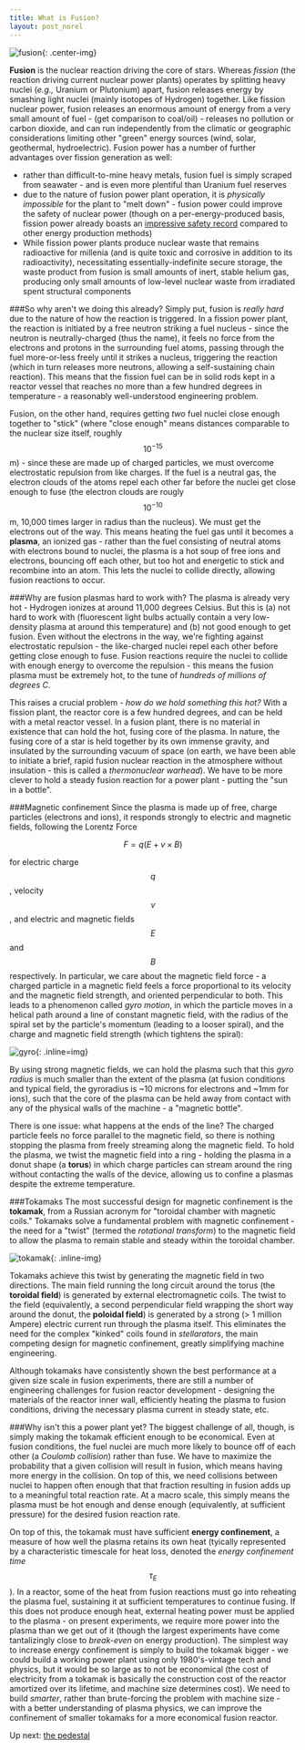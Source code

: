 ```yaml
---
title: What is Fusion?
layout: post_norel
---
```


![fusion](/images/fusionprimer/fusion.png){: .center-img}

**Fusion** is the nuclear reaction driving the core of stars.  Whereas *fission* (the reaction driving current nuclear power plants) operates by splitting heavy nuclei (*e.g.,* Uranium or Plutonium) apart, fusion releases energy by smashing light nuclei (mainly isotopes of Hydrogen) together.  Like fission nuclear power, fusion releases an enormous amount of energy from a very small amount of fuel - (get comparison to coal/oil) - releases no pollution or carbon dioxide, and can run independently from the climatic or geographic considerations limiting other "green" energy sources (wind, solar, geothermal, hydroelectric).  Fusion power has a number of further advantages over fission generation as well:

* rather than difficult-to-mine heavy metals, fusion fuel is simply scraped from seawater - and is even more plentiful than Uranium fuel reserves
* due to the nature of fusion power plant operation, it is *physically impossible* for the plant to "melt down" - fusion power could improve the safety of nuclear power (though on a per-energy-produced basis, fission power already boasts an [impressive safety record](http://motherboard.vice.com/blog/whats-the-deadliest-power-source) compared to other energy production methods)
* While fission power plants produce nuclear waste that remains radioactive for millenia (and is quite toxic and corrosive in addition to its radioactivity), necessitating essentially-indefinite secure storage, the waste product from fusion is small amounts of inert, stable helium gas, producing only small amounts of low-level nuclear waste from irradiated spent structural components

###So why aren't we doing this already?
Simply put, fusion is *really hard* due to the nature of how the reaction is triggered.  In a fission power plant, the reaction is initiated by a free neutron striking a fuel nucleus - since the neutron is neutrally-charged (thus the name), it feels no force from the electrons and protons in the surrounding fuel atoms, passing through the fuel more-or-less freely until it strikes a nucleus, triggering the reaction (which in turn releases more neutrons, allowing a self-sustaining chain reaction).  This means that the fission fuel can be in solid rods kept in a reactor vessel that reaches no more than a few hundred degrees in temperature - a reasonably well-understood engineering problem.

Fusion, on the other hand, requires getting *two* fuel nuclei close enough together to "stick" (where "close enough" means distances comparable to the nuclear size itself, roughly $$10^{-15}$$ m) - since these are made up of charged particles, we must overcome electrostatic repulsion from like charges.  If the fuel is a neutral gas, the electron clouds of the atoms repel each other far before the nuclei get close enough to fuse (the electron clouds are rougly $$10^{-10}$$ m, 10,000 times larger in radius than the nucleus).  We must get the electrons out of the way.  This means heating the fuel gas until it becomes a **plasma**, an ionized gas - rather than the fuel consisting of neutral atoms with electrons bound to nuclei, the plasma is a hot soup of free ions and electrons, bouncing off each other, but too hot and energetic to stick and recombine into an atom.  This lets the nuclei to collide directly, allowing fusion reactions to occur.

###Why are fusion plasmas hard to work with?
The plasma is already very hot - Hydrogen ionizes at around 11,000 degrees Celsius.  But this is (a) not hard to work with (fluorescent light bulbs actually contain a very low-density plasma at around this temperature) and (b) not good enough to get fusion.  Even without the electrons in the way, we're fighting against electrostatic repulsion - the like-charged nuclei repel each other before getting close enough to fuse.  Fusion reactions require the nuclei to collide with enough energy to overcome the repulsion - this means the fusion plasma must be extremely hot, to the tune of *hundreds of millions of degrees C*.

This raises a crucial problem - *how do we hold something this hot?*  With a fission plant, the reactor core is a few hundred degrees, and can be held with a metal reactor vessel.  In a fusion plant, there is no material in existence that can hold the hot, fusing core of the plasma.  In nature, the fusing core of a star is held together by its own immense gravity, and insulated by the surrounding vacuum of space (on earth, we have been able to initiate a brief, rapid fusion nuclear reaction in the atmosphere without insulation - this is called a *thermonuclear warhead*).  We have to be more clever to hold a steady fusion reaction for a power plant - putting the "sun in a bottle".

###Magnetic confinement
Since the plasma is made up of free, charge particles (electrons and ions), it responds strongly to electric and magnetic fields, following the Lorentz Force

$$F = q(E + v \times B)$$

for electric charge $$q$$, velocity $$v$$, and electric and magnetic fields $$E$$ and $$B$$ respectively.  In particular, we care about the magnetic field force - a charged particle in a magnetic field feels a force proportional to its velocity and the magnetic field strength, and oriented perpendicular to both.  This leads to a phenomenon called *gyro motion*, in which the particle moves in a helical path around a line of constant magnetic field, with the radius of the spiral set by the particle's momentum (leading to a looser spiral), and the charge and magnetic field strength (which tightens the spiral):

![gyro](/images/fusionprimer/gyro.jpg){: .inline=img}

By using strong magnetic fields, we can hold the plasma such that this *gyro radius* is much smaller than the extent of the plasma (at fusion conditions and typical field, the gyroradius is ~10 microns for electrons and ~1mm for ions), such that the core of the plasma can be held away from contact with any of the physical walls of the machine - a "magnetic bottle".

There is one issue: what happens at the ends of the line?  The charged particle feels no force parallel to the magnetic field, so there is nothing stopping the plasma from freely streaming along the magnetic field.  To hold the plasma, we twist the magnetic field into a ring - holding the plasma in a donut shape (a **torus**) in which charge particles can stream around the ring without contacting the walls of the device, allowing us to confine a plasmas despite the extreme temperature.

###Tokamaks
The most successful design for magnetic confinement is the **tokamak**, from a Russian acronym for "toroidal chamber with magnetic coils."  Tokamaks solve a fundamental problem with magnetic confinement - the need for a "twist" (termed the *rotational transform*) to the magnetic field to allow the plasma to remain stable and steady within the toroidal chamber.

![tokamak](/images/fusionprimer/tokamak.jpg){: .inline-img}

Tokamaks achieve this twist by generating the magnetic field in two directions.  The main field running the long circuit around the torus (the **toroidal field**) is generated by external electromagnetic coils.  The twist to the field (equivalently, a second perpendicular field wrapping the short way around the donut, the **poloidal field**) is generated by a strong (> 1 million Ampere) electric current run through the plasma itself.  This eliminates the need for the complex "kinked" coils found in *stellarators*, the main competing design for magnetic confinement, greatly simplifying machine engineering.

Although tokamaks have consistently shown the best performance at a given size scale in fusion experiments, there are still a number of engineering challenges for fusion reactor development - designing the materials of the reactor inner wall, efficiently heating the plasma to fusion conditions, driving the necessary plasma current in steady state, etc.

###Why isn't this a power plant yet?
The biggest challenge of all, though, is simply making the tokamak efficient enough to be economical.  Even at fusion conditions, the fuel nuclei are much more likely to bounce off of each other (a *Coulomb collision*) rather than fuse.  We have to maximize the probability that a given collision will result in fusion, which means having more energy in the collision.  On top of this, we need collisions between nuclei to happen often enough that that fraction resulting in fusion adds up to a meaningful total reaction rate.  At a macro scale, this simply means the plasma must be hot enough and dense enough (equivalently, at sufficient pressure) for the desired fusion reaction rate.

On top of this, the tokamak must have sufficient **energy confinement**, a measure of how well the plasma retains its own heat (tyically represented by a characteristic timescale for heat loss, denoted the *energy confinement time* $$\tau_E$$).  In a reactor, some of the heat from fusion reactions must go into reheating the plasma fuel, sustaining it at sufficient temperatures to continue fusing.  If this does not produce enough heat, external heating power must be applied to the plasma - on present experiments, we require more power into the plasma than we get out of it (though the largest experiments have come tantalizingly close to *break-even* on energy production).  The simplest way to increase energy confinement is simply to build the tokamak bigger - we could build a working power plant using only 1980's-vintage tech and physics, but it would be so large as to not be economical (the cost of electricity from a tokamak is basically the construction cost of the reactor amortized over its lifetime, and machine size determines cost).  We need to build *smarter*, rather than brute-forcing the problem with machine size - with a better understanding of plasma physics, we can improve the confinement of smaller tokamaks for a more economical fusion reactor.

Up next: [the pedestal](/pages/fusionprimer/pedestal)